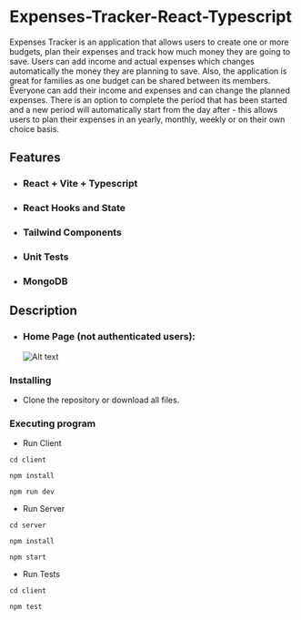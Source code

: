 
# Expenses-Tracker-React-Typescript

Expenses Tracker is an application that allows users to create one or more budgets, plan their expenses and track how much money they are going to save. Users can add income and actual expenses which changes automatically the money they are planning to save. Also, the application is great for families as one budget can be shared between its members. Everyone can add their income and expenses and can change the planned expenses.
There is an option to complete the period that has been started and a new period will automatically start from the day after - this allows users to plan their expenses in an yearly, monthly, weekly or on their own choice basis.

## Features

- ### React + Vite + Typescript
- ### React Hooks and State
- ### Tailwind Components
- ### Unit Tests
- ### MongoDB

## Description

* ### Home Page (not authenticated users):

  ![Alt text](./images-ReadMe/Home(NoAuth).png)


### Installing

- Clone the repository or download all files.

### Executing program

- Run Client

```
cd client
```

```
npm install
```

```
npm run dev
```

- Run Server

```
cd server
```

```
npm install
```

```
npm start
```

- Run Tests

```
cd client
```

```
npm test
```